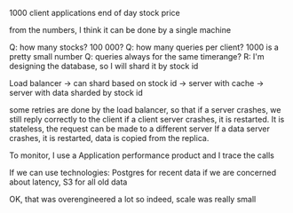 1000 client applications
end of day stock price

from the numbers, I think it can be done by a single machine

Q: how many stocks? 100 000?
Q: how many queries per client? 1000 is a pretty small number
Q: queries always for the same timerange?
R: I'm designing the database, so I will shard it by stock id

Load balancer -> can shard based on stock id -> server with cache -> server with data sharded by stock id

some retries are done by the load balancer, so that if a server crashes, we still reply correctly to the client
if a client server crashes, it is restarted. It is stateless, the request can be made to a different server
If a data server crashes, it is restarted, data is copied from the replica.

To monitor, I use a Application performance product and I trace the calls

If we can use technologies: Postgres for recent data if we are concerned about latency, S3 for all old data


OK, that was overengineered a lot
so indeed, scale was really small
